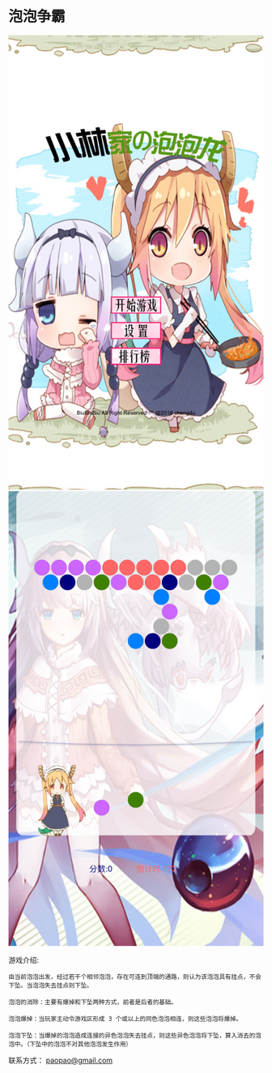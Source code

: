# 泡泡争霸

<img src="https://github.com/kodking2025/paopao/blob/master/IMG_0357.PNG"/>
<img src="https://github.com/kodking2025/paopao/blob/master/IMG_0359.PNG"/>

游戏介绍:
    
    由当前泡泡出发，经过若干个相邻泡泡，存在可连到顶端的通路，则认为该泡泡具有挂点，不会下坠。当泡泡失去挂点则下坠。
    
    泡泡的消除：主要有爆掉和下坠两种方式，前者是后者的基础。
  
    泡泡爆掉：当玩家主动令游戏区形成 3 个或以上的同色泡泡相连，则这些泡泡将爆掉。
  
    泡泡下坠：当爆掉的泡泡造成连接的异色泡泡失去挂点，则这些异色泡泡将下坠，算入消去的泡泡中。（下坠中的泡泡不对其他泡泡发生作用）
    
联系方式：
 paopao@gmail.com
